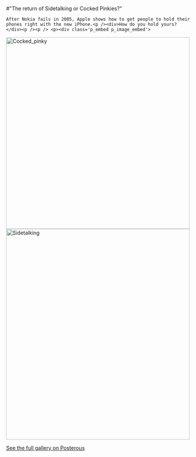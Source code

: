 #"The return of Sidetalking or Cocked Pinkies?"


    After Nokia fails in 2005, Apple shows how to get people to hold their phones right with the new iPhone.<p /><div>How do you hold yours?</div><p /><p /> <p><div class='p_embed p_image_embed'>
<a href="http://getfile8.posterous.com/getfile/files.posterous.com/conoroneill/Y0FtD3b8QbGrzHIgIOTGqGuXvTEY9ZfxR4dzv1mLDpwP32nSvyszSd6U5tfG/cocked_pinky.jpg.scaled.1000.jpg"><img alt="Cocked_pinky" height="522" src="http://getfile7.posterous.com/getfile/files.posterous.com/conoroneill/DWY45C6atzyEdgnE93GnQKKsYo2ZnqmRACs9XCrS5fNieTqUtKFNBLut2EBK/cocked_pinky.jpg.scaled.500.jpg" width="500" /></a>
<img alt="Sidetalking" height="574" src="http://getfile1.posterous.com/getfile/files.posterous.com/conoroneill/MubEMslw7EUbdFyzc7Nfrhctpo8kVYt5DTEsYAp7SOJ5MYl2I8SaruyKlDCq/sidetalking.jpg" width="500" />
<div class='p_see_full_gallery'><a href="http://conoroneill.posterous.com/the-return-of-sidetalking-or-cocked-pinkies">See the full gallery on Posterous</a></div>
</div>
</p>
  